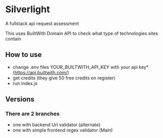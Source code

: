 # Silverlight 
A fullstack api request assessment

This uses BuiltWith Domain API to check what type of technologies sites contain

## How to use

- change .env files YOUR_BUILTWITH_API_KEY with your api key* (https://api.builtwith.com/)
- get credits (they give 50 free credits on register)
- run index.js


## Versions

### There are 2 branches
- one with backend Url validator (alternate)
- one with simple frontend regex validator (Main)